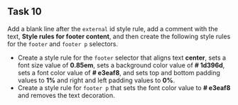 ## Task 10
Add a blank line after the `external` id style rule, add a comment with the text, **Style rules for footer content**, and then create the following style rules for the `footer` and `footer p` selectors. 
* Create a style rule for the `footer` selector that aligns text **center**, sets a font size value of **0.85em**, sets a background color value of **# 1d396d**, sets a font color value of **# e3eaf8**, and sets top and bottom padding values to **1%** and right and left padding values to **0%**.
* Create a style rule for `footer p` that sets the font color value to **# e3eaf8** and removes the text decoration.
 
